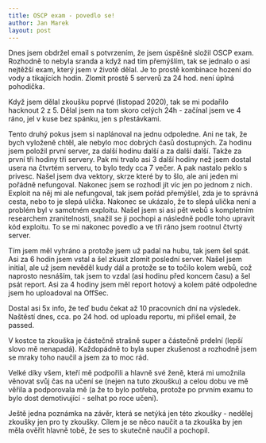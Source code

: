 ```yaml
---
title: OSCP exam - povedlo se!
author: Jan Marek
layout: post
---
```

Dnes jsem obdržel email s potvrzením, že jsem úspěšně složil OSCP exam. Rozhodně to nebyla sranda a když nad tím přemýšlím, tak se jednalo o asi nejtěžší exam, který jsem v životě dělal. Je to prostě kombinace hození do vody a tikajících hodin. Zlomit prostě 5 serverů za 24 hod. není úplná pohodička.

Když jsem dělal zkoušku poprvé (listopad 2020), tak se mi podařilo hacknout 2 z 5. Dělal jsem na tom skoro celých 24h - začínal jsem ve 4 ráno, jel v kuse bez spánku, jen s přestávkami.

Tento druhý pokus jsem si naplánoval na jednu odpoledne. Ani ne tak, že bych vyloženě chtěl, ale nebylo moc dobrých časů dostupných. Za hodinu jsem položil první server, za další hodinu další a za další další. Takže za první tři hodiny tři servery. Pak mi trvalo asi 3 další hodiny než jsem dostal usera na čtvrtém serveru, to bylo tedy cca 7 večer. A pak nastalo peklo s privesc. Našel jsem dva vektory, skrze které by to šlo, ale ani jeden mi pořádně nefungoval. Nakonec jsem se rozhodl jít víc jen po jednom z nich. Exploit na něj mi ale nefungoval, tak jsem pořád přemýšlel, zda je to správná cesta, nebo to je slepá ulička. Nakonec se ukázalo, že to slepá ulička není a problém byl v samotném exploitu. Našel jsem si asi pět webů s kompletním researchem zranitelnosti, snažil se ji pochopi a následně podle toho upravit kód exploitu. To se mi nakonec povedlo a ve tři ráno jsem rootnul čtvrtý server.

Tím jsem měl vyhráno a protože jsem už padal na hubu, tak jsem šel spát. Asi za 6 hodin jsem vstal a šel zkusit zlomit poslední server. Našel jsem initial, ale už jsem nevěděl kudy dál a protože se to točilo kolem webů, což naprosto nesnáším, tak jsem to vzdal (asi hodinu před koncem času) a šel psát report. Asi za 4 hodiny jsem měl report hotový a kolem páté odpoledne jsem ho uploadoval na OffSec.

Dostal asi 5x info, že teď budu čekat až 10 pracovních dní na výsledek. Naštěstí dnes, cca. po 24 hod. od uploadu reportu, mi přišel email, že passed.

V kostce ta zkouška je částečně strašně super a částečně prdelní (lepší slovo mě nenapadá). Každopádně to byla super zkušenost a rozhodně jsem se mraky toho naučil a jsem za to moc rád.

Velké díky všem, kteří mě podpořili a hlavně své ženě, která mi umožnila věnovat svůj čas na učení se (nejen na tuto zkoušku) a celou dobu ve mě věřila a podporovala mě (a že to bylo potřeba, protože po prvním examu to bylo dost demotivující - selhat po roce učení).

Ještě jedna poznámka na závěr, která se netýká jen této zkoušky - nedělej zkoušky jen pro ty zkoušky. Cílem je se něco naučit a ta zkouška by jen měla ověřit hlavně tobě, že ses to skutečně naučil a pochopil.
